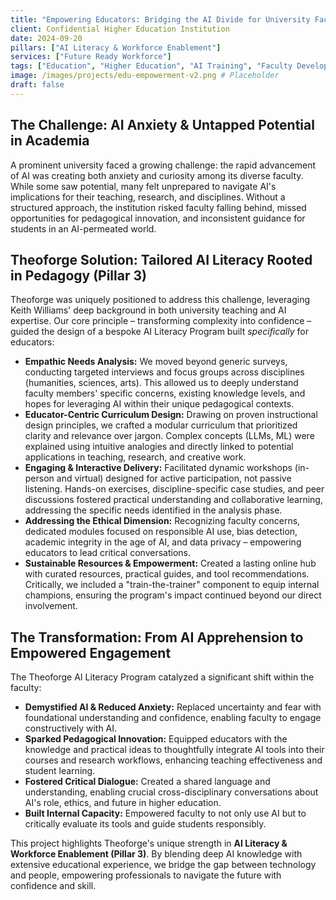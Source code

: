 ```yaml
---
title: "Empowering Educators: Bridging the AI Divide for University Faculty"
client: Confidential Higher Education Institution
date: 2024-09-20
pillars: ["AI Literacy & Workforce Enablement"]
services: ["Future Ready Workforce"]
tags: ["Education", "Higher Education", "AI Training", "Faculty Development", "Workforce Transformation", "AI Literacy", "Instructional Design", "Change Management"]
image: /images/projects/edu-empowerment-v2.png # Placeholder
draft: false
---
```


## The Challenge: AI Anxiety & Untapped Potential in Academia

A prominent university faced a growing challenge: the rapid advancement of AI was creating both anxiety and curiosity among its diverse faculty. While some saw potential, many felt unprepared to navigate AI's implications for their teaching, research, and disciplines. Without a structured approach, the institution risked faculty falling behind, missed opportunities for pedagogical innovation, and inconsistent guidance for students in an AI-permeated world.

## Theoforge Solution: Tailored AI Literacy Rooted in Pedagogy (Pillar 3)

Theoforge was uniquely positioned to address this challenge, leveraging Keith Williams' deep background in both university teaching and AI expertise. Our core principle – transforming complexity into confidence – guided the design of a bespoke AI Literacy Program built *specifically* for educators:

*   **Empathic Needs Analysis:** We moved beyond generic surveys, conducting targeted interviews and focus groups across disciplines (humanities, sciences, arts). This allowed us to deeply understand faculty members' specific concerns, existing knowledge levels, and hopes for leveraging AI within their unique pedagogical contexts.
*   **Educator-Centric Curriculum Design:** Drawing on proven instructional design principles, we crafted a modular curriculum that prioritized clarity and relevance over jargon. Complex concepts (LLMs, ML) were explained using intuitive analogies and directly linked to potential applications in teaching, research, and creative work.
*   **Engaging & Interactive Delivery:** Facilitated dynamic workshops (in-person and virtual) designed for active participation, not passive listening. Hands-on exercises, discipline-specific case studies, and peer discussions fostered practical understanding and collaborative learning, addressing the specific needs identified in the analysis phase.
*   **Addressing the Ethical Dimension:** Recognizing faculty concerns, dedicated modules focused on responsible AI use, bias detection, academic integrity in the age of AI, and data privacy – empowering educators to lead critical conversations.
*   **Sustainable Resources & Empowerment:** Created a lasting online hub with curated resources, practical guides, and tool recommendations. Critically, we included a "train-the-trainer" component to equip internal champions, ensuring the program's impact continued beyond our direct involvement.

## The Transformation: From AI Apprehension to Empowered Engagement

The Theoforge AI Literacy Program catalyzed a significant shift within the faculty:

*   **Demystified AI & Reduced Anxiety:** Replaced uncertainty and fear with foundational understanding and confidence, enabling faculty to engage constructively with AI.
*   **Sparked Pedagogical Innovation:** Equipped educators with the knowledge and practical ideas to thoughtfully integrate AI tools into their courses and research workflows, enhancing teaching effectiveness and student learning.
*   **Fostered Critical Dialogue:** Created a shared language and understanding, enabling crucial cross-disciplinary conversations about AI's role, ethics, and future in higher education.
*   **Built Internal Capacity:** Empowered faculty to not only use AI but to critically evaluate its tools and guide students responsibly.

This project highlights Theoforge's unique strength in **AI Literacy & Workforce Enablement (Pillar 3)**. By blending deep AI knowledge with extensive educational experience, we bridge the gap between technology and people, empowering professionals to navigate the future with confidence and skill.
